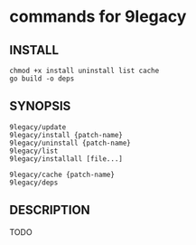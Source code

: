 # commands for 9legacy

## INSTALL

	chmod +x install uninstall list cache
	go build -o deps

## SYNOPSIS

	9legacy/update
	9legacy/install {patch-name}
	9legacy/uninstall {patch-name}
	9legacy/list
	9legacy/installall [file...]

	9legacy/cache {patch-name}
	9legacy/deps

## DESCRIPTION

TODO
